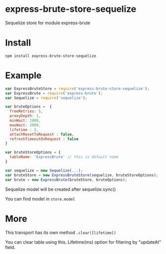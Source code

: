 # express-brute-store-sequelize
Sequelize store for module express-brute
# Install 
`npm install express-brute-store-sequelize`
# Example
```js
var ExpressBruteStore = require('express-brute-store-sequelize');
var ExpressBrute = require('express-brute');
var Sequelize = require('sequelize');

var bruteOptions =  {
  freeRetries: 5,
  proxyDepth: 1,
  minWait: 2000, 
  maxWait: 2000, 
  lifetime : 2,     
  attachResetToRequest : false,
  refreshTimeoutOnRequest : false
}

var bruteStoreOptions = {
  tableName: 'ExpressBrute' // this is default name
}

var sequelize = new Sequelize(...);
var bruteStore = new ExpressBruteStore(sequelize, bruteStoreOptions);
var brute = new ExpressBrute(bruteStore, bruteOptions);
```

Sequelize model will be created after sequelize.sync() 

You can find model in `store.model`

# More
This transport has its own method `.clear([lifetime])`

You can clear table using this. Lifetime(ms) option for filtering by "updateAt" field.
